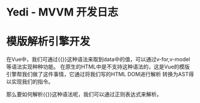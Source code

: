 # Yedi - MVVM 开发日志

# 模版解析引擎开发

在Vue中，我们可通过{{}}这种语法来取到data中的值，可以通过v-for,v-model等语法实现种种功能。 
在原生的HTML中是不支持这种语法的，这是Vue的模版引擎帮我们做了这件事情，它通过将我们写的HTML DOM进行解析
转换为AST得以实现我们的指令。 

那么要如何解析{{}}这种语法呢，我们可以通过正则表达式来解析。 

